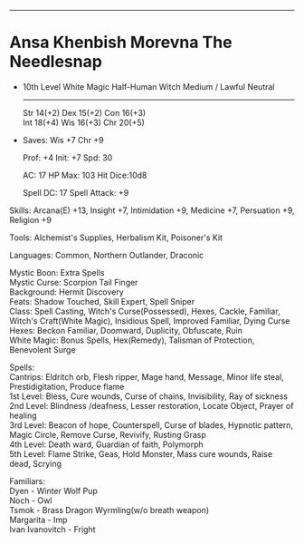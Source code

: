 ---
# Ansa Khenbish Morevna The Needlesnap

<div class="grid cards" markdown>

-   10th Level White Magic Half-Human Witch
    Medium / Lawful Neutral

    ---

    Str 14(+2) Dex 15(+2) Con 16(+3)<br>
    Int 18(+4) Wis 16(+3) Chr 20(+5)

-   Saves: Wis +7 Chr +9

    Prof:    +4 Init:    +7 Spd:     30

    AC:      17 HP Max:  103 Hit Dice:10d8

    Spell DC: 17 Spell Attack: +9

</div>

Skills: Arcana(E) +13, Insight +7, Intimidation +9, Medicine +7, Persuation +9, Religion +9

Tools: Alchemist's Supplies, Herbalism Kit, Poisoner's Kit

Languages: Common, Northern Outlander, Draconic

Mystic Boon: Extra Spells<br>
Mystic Curse: Scorpion Tail Finger<br>
Background: Hermit Discovery<br>
Feats: Shadow Touched, Skill Expert, Spell Sniper<br>
Class: Spell Casting, Witch's Curse(Possessed), Hexes, Cackle, Familiar, Witch's Craft(White Magic), Insidious Spell, Improved Familiar, Dying Curse<br>
Hexes: Beckon Familiar, Doomward, Duplicity, Obfuscate, Ruin<br>
White Magic: Bonus Spells, Hex(Remedy), Talisman of Protection, Benevolent Surge<br>

Spells:<br>
Cantrips: Eldritch orb, Flesh ripper, Mage hand, Message, Minor life steal, Prestidigitation, Produce flame<br>
1st Level: Bless, Cure wounds, Curse of chains, Invisibility, Ray of sickness<br>
2nd Level: Blindness /deafness, Lesser restoration, Locate Object, Prayer of healing<br>
3rd Level: Beacon of hope, Counterspell, Curse of blades, Hypnotic pattern, Magic Circle, Remove Curse, Revivify, Rusting Grasp<br>
4th Level: Death ward, Guardian of faith, Polymorph<br>
5th Level: Flame Strike, Geas, Hold Monster, Mass cure wounds, Raise dead, Scrying

Familiars:<br>
Dyen - Winter Wolf Pup<br>
Noch - Owl<br>
Tsmok - Brass Dragon Wyrmling(w/o breath weapon)<br>
Margarita - Imp<br>
Ivan Ivanovitch - Fright<br>

